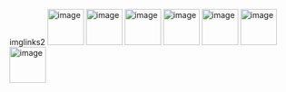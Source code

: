 


imglinks2
<img width="64" height="64" alt="image" src="https://github.com/user-attachments/assets/5bf98cec-a25a-4bab-9131-b3943203cc36" />
<img width="64" height="64" alt="image" src="https://github.com/user-attachments/assets/430796f0-6387-422e-ab47-7c66fca00346" />
<img width="64" height="64" alt="image" src="https://github.com/user-attachments/assets/e8fbdeae-21f6-4d6a-b592-d38b7c252e77" />
<img width="64" height="64" alt="image" src="https://github.com/user-attachments/assets/d98337db-bfe5-418b-94c9-95ae240b3592" />
<img width="64" height="64" alt="image" src="https://github.com/user-attachments/assets/5283bc42-dab3-4878-b74c-ff076426bbca" />
<img width="64" height="64" alt="image" src="https://github.com/user-attachments/assets/fab54a65-e3e5-4ba6-992c-ddb9aca51c18" />
<img width="64" height="64" alt="image" src="https://github.com/user-attachments/assets/f6ef7e0b-50d7-4370-892d-b8a3c5cffa5c" />
